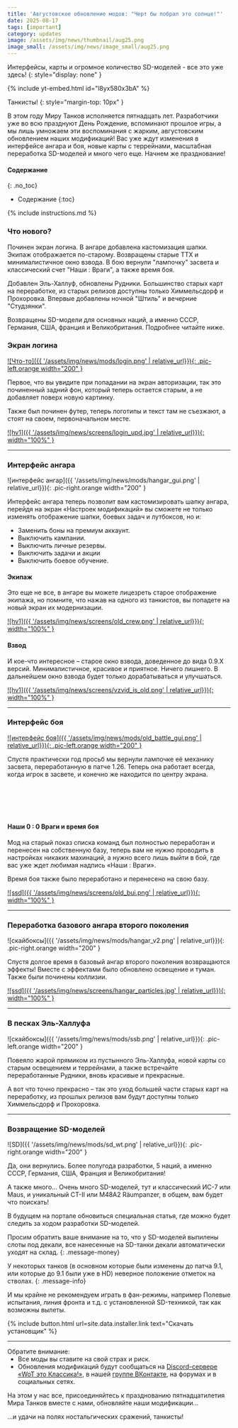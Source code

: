 ```yaml
---
title: 'Августовское обновление модов: "Черт бы побрал это солнце!"'
date: 2025-08-17
tags: [important]
category: updates
image: /assets/img/news/thumbnail/aug25.png
image_small: /assets/img/news/image_small/aug25.png
---
```


Интерфейсы, карты и огромное количество SD-моделей - все это уже здесь!
{: style="display: none" }

{% include yt-embed.html id="l8yx580x3bA" %}

Танкисты!
{: style="margin-top: 10px" }

В этом году Миру Танков исполняется пятнадцать лет. Разработчики уже во всю празднуют День Рождение, вспоминают прошлое игры, а мы лишь умножаем эти воспоминания с жарким, августовским обновлением наших модификаций! Вас уже ждут изменения в интерфейсе ангара и боя, новые карты с террейнами, масштабная переработка SD-моделей и много чего еще. Начнем же празднование!

#### Содержание
{: .no_toc}

- Содержание
{:toc}

{% include instructions.md %}

### Что нового?

Починен экран логина. В ангаре добавлена кастомизация шапки. Экипаж отображается по-старому. Возвращены старые ТТХ и минималистичное окно взвода. В бою вернули "лампочку" засвета и классический счет "Наши : Враги", а также время боя.

Добавлен Эль-Халлуф, обновлены Рудники. Большинство старых карт на переработке, из старых релизов доступны только Химмельсдорф и Прохоровка. Впервые добавлены ночной "Штиль" и вечерние "Студзянки".

Возвращены SD-модели для основных наций, а именно СССР, Германия, США, франция и Великобритания. Подробнее читайте ниже.

### Экран логина

[![Что-то]({{ '/assets/img/news/mods/login.png' | relative_url}}){: .pic-left.orange width="200" }](https://wgmods.net/4012/)

Первое, что вы увидите при попадании на экран авторизации, так это починенный задний фон, который теперь остается старым, а не добавляет поверх новую картинку.

Также был починен футер, теперь логотипы и текст там не съезжают, а стоят на своем, первоначальном месте.

[![hv1]({{ '/assets/img/news/screens/login_upd.jpg' | relative_url}}){: width="100%" }](/assets/img/news/screens/login_upd.jpg)

---

### Интерфейс ангара

![интерфейс ангар]({{ '/assets/img/news/mods/hangar_gui.png' | relative_url}}){: .pic-right.orange width="200" }

Интерфейс ангара теперь позволит вам кастомизировать шапку ангара, перейдя на экран «Настроек модификаций» вы сможете не только изменять отображение шапки, боевых задач и лутбоксов, но и:

- Заменить боны на премиум аккаунт.
- Выключить кампании.
- Выключить личные резервы.
- Выключить задачи и акции
- Выключить боевое обучение.

#### Экипаж

Это еще не все, в ангаре вы можете лицезреть старое отображение экипажа, но помните, что нажав на одного из танкистов, вы попадете на новый экран их модернизации.

[![hv1]({{ '/assets/img/news/screens/old_crew.png' | relative_url}}){: width="100%" }](/assets/img/news/screens/old_crew.png)

#### Взвод

И кое-что интересное – старое окно взвода, доведенное до вида 0.9.Х версий. Минималистичное, красивое и приятное. Ничего лишнего. В дальнейшем окно взвода будет только дорабатываться и улучшаться.

[![hv1]({{ '/assets/img/news/screens/vzvid_is_old.png' | relative_url}}){: width="100%" }](/assets/img/news/screens/vzvid_is_old.png)

---

### Интерфейс боя

[![интерфейс боя]({{ '/assets/img/news/mods/old_battle_gui.png' | relative_url}}){: .pic-left.orange width="200" }](https://drive.google.com/file/d/1FmohmS9sjSlitiQzPuboNxT1bLcsdWug/view?usp=sharing)

Спустя практически год просьб мы вернули лампочке её механику засвета, переработанную в патче 1.26. Теперь она работает всегда, когда игрок в засвете, и конечно же находится по центру экрана.  

<br>
<br>
<br>
<br>

#### Наши 0 : 0 Враги и время боя

Мод на старый показ списка команд был полностью переработан и перенесен на собственную базу, теперь вам не нужно проводить в настройках никаких махинаций, а нужно всего лишь выйти в бой, где вас уже ждет любимая надпись «Наши : Враги».

Время боя также было переработано и перенесено на свою базу.

[![ssd]({{ '/assets/img/news/screens/old_bui.png' | relative_url}}){: width="100%" }](/assets/img/news/screens/old_bui.png)

---

### Переработка базового ангара второго поколения

![скайбоксы]({{ '/assets/img/news/mods/hangar_v2.png' | relative_url}}){: .pic-right.orange width="200" }

Спустя долгое время в базовый ангар второго поколения возвращаются эффекты! Вместе с эффектами было обновлено освещение и туман. Также были починены коллизии.

[![ssd]({{ '/assets/img/news/screens/hangar_particles.jpg' | relative_url}}){: width="100%" }](/assets/img/news/screens/hangar_particles.jpg)

---

### В песках Эль-Халлуфа

![скайбоксы]({{ '/assets/img/news/mods/ssb.png' | relative_url}}){: .pic-left.orange width="200" }

Повеяло жарой прямиком из пустынного Эль-Халлуфа, новой карты со старым освещением и террейнами, а также встречайте переработанные Рудники, вновь красивые и прекрасные.

А вот что точно прекрасно – так это уход большей части старых карт на переработку, из прошлых релизов вам будут доступны только Химмельсдорф и Прохоровка.

---

### Возвращение SD-моделей

![SD]({{ '/assets/img/news/mods/sd_wt.png' | relative_url}}){: .pic-right.orange width="200" }

Да, они вернулись. Более полугода разработки, 5 наций, а именно СССР, Германия, США, Франция и Великобритания!

А также много… Очень много SD-моделей, тут и классический ИС-7 или Maus, и уникальный СТ-II или M48A2 Räumpanzer, в общем, вам будет что поискать!

В будущем на портале обновиться специальная статья, где можно будет следить за ходом разработки SD-моделей.

Просим обратить ваше внимание на то, что у SD-моделей выпилены слоты под декали, все нанесенные на SD-танки декали автоматически уходят на склад.
{: .message-money}

У некоторых танков (в основном которые были изменены до патча 9.1, или которые до 9.1 были уже в HD) неверное положение отметок на стволах.
{: .message-info}

И мы крайне не рекомендуем играть в фан-режимы, например Полевые испытания, линия фронта и т.д. с установленной SD-техникой, так как возможны вылеты.

{% include button.html url=site.data.installer.link text="Скачать установщик" %}

---

<div class="message-info" style="padding-bottom: 0">
Обратите внимание:
<ul style="margin-top: 0px">
  <li>Все моды вы ставите на свой страх и риск.</li>
  <li>Обновления модификаций будут сообщаться на <a href="{{ site.data.socials.wek.discord.url }}">Discord-сервере «WoT это Классика!»</a>, в нашей <a href="{{ site.data.socials.bendy.vk.url }}">группе ВКонтакте</a>, на форумах и в социальных сетях.</li>
</ul>
</div>

На этом у нас все, присоединяйтесь к празднованию пятнадцатилетия Мира Танков вместе с нами, обновляйте наши модификации...

...и удачи на полях ностальгических сражений, танкисты!
